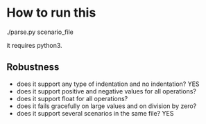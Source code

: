 # How to run this

./parse.py scenario_file

it requires python3.

## Robustness

* does it support any type of indentation and no indentation? YES
* does it support positive and negative values for all operations?
* does it support float for all operations?
* does it fails gracefully on large values and on division by zero?
* does it support several scenarios in the same file? YES
